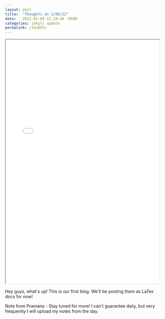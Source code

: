 ```yaml
---
layout: post
title:  "Thoughts on 1/08/22"
date:   2022-01-08 12:18:26 -0500
categories: jekyll update
permalink: /Jan8th/
---
```


  <iframe src="/assets\img\Math_Diary_01_07_21.pdf" width="100%" height="800px">
  </iframe>


Hey guys, what's up! This is our first blog. We'll be posting them as LaTex docs for now!

Note from Pramana - Stay tuned for more! I can't guarantee daily, but very frequently I will upload my notes from the day.
